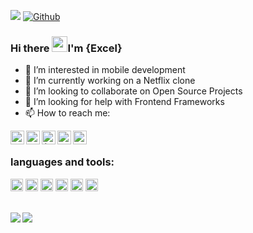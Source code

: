 ![](https://komarev.com/ghpvc/?username=trillionclues&color=blue&label=PROFILE+VIEWS)
[![Github](https://img.shields.io/github/followers/trillionclues?label=Follow&style=social)](https://github.com/trillionclues)
### Hi there <img src="https://media.giphy.com/media/hvRJCLFzcasrR4ia7z/giphy.gif" width="25px">I'm {Excel}
- 👀 I’m interested in mobile development
- 🌱 I’m currently working on a Netflix clone
- 👯 I’m looking to collaborate on Open Source Projects
- 🤔 I’m looking for help with Frontend Frameworks
- 📫 How to reach me: <br /> 
<a href="mailto:exceln646@gmail.com">
  <img align="left" alt="Excel Nwachukwu" | Email" width="22px" src="https://www.svgrepo.com/show/92674/email.svg" />
</a>
<a href="https://www.instagram.com/trillion_clues/" target="_blank">
  <img align="left" alt="Excel" | Instagram" width="22px" src="https://www.svgrepo.com/show/111199/instagram.svg" />
</a>
<a href="https://twitter.com/trillionclues" target="_blank">
  <img align="left" alt="{Excell.near}" | Twitter" width="22px" src="https://raw.githubusercontent.com/peterthehan/peterthehan/master/assets/twitter.svg" />
</a>
<a href="https://www.linkedin.com/in/trillionclues-excel/" target="_blank">
  <img align="left" alt="Excel's LinkedIN" | width="22px" src="https://raw.githubusercontent.com/peterthehan/peterthehan/master/assets/linkedin.svg" />
</a>
<a href="https://web.facebook.com/trillionclues.excel/" target="_blank">
  <img align="left" alt="Excel's Facebook" | width="22px" src="https://raw.githubusercontent.com/peterthehan/peterthehan/master/assets/facebook.svg" />
</a>
<br />

### languages and tools: 
<code><img height="20" alt="html5" src="https://cdn.worldvectorlogo.com/logos/html-1.svg?style=flat-square&logo=github-actions&logoColor=white" /></code>
<code><img height="20" alt="css" src="https://cdn.worldvectorlogo.com/logos/css-3.svg?style=flat-square&logo=github-actions&logoColor=white"></code>
<code><img height="20" alt="Sass" src="https://cdn.worldvectorlogo.com/logos/sass-1.svg?style=flat-square&logo=github-actions&logoColor=white" /></code>
<code><img height="20" src="https://cdn.worldvectorlogo.com/logos/logo-javascript.svg?style=flat-square&logo=github-actions&logoColor=white"></code>
<code><img height="20" alt="git" src="https://cdn.worldvectorlogo.com/logos/git.svg?style=flat-square&logo=github-actions&logoColor=white" /></code>
<code><img height="20" alt="github actions" src="https://img.shields.io/badge/-Github_Actions-2088FF?style=flat-square&logo=github-actions&logoColor=white" /></code>

<!--
![Excel's Github stats](https://github-readme-stats.vercel.app/api?username=trillionclues&show_icons=true&theme=tokyonight)
![Top Langs] (https://readme-stats-cfgj2cxdy.vercel.app/api/top-langs/?username=trillionclues&hide=php&theme=tokyonight)
-->
<br />
<div>
<a href="https://github-readme-stats.vercel.app/api?username=trillionclues&theme=tokyonight"> <img  align="left" src="https://github-readme-stats.vercel.app/api?username=trillionclues&count_private=true&show_icons=true&theme=tokyonight" /></a>
<a href="https://github-readme-stats.vercel.app/api/top-langs/?username=trillioncues&hide=php&theme=tokyonight"><img align="left" src="https://github-readme-stats.vercel.app/api/top-langs/?username=trillionclues&hide=php&theme=tokyonight" /></a>
</div>
